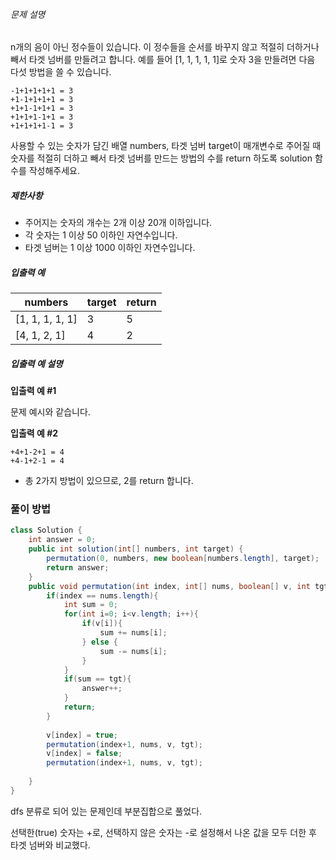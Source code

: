 ###### 문제 설명

n개의 음이 아닌 정수들이 있습니다. 이 정수들을 순서를 바꾸지 않고 적절히 더하거나 빼서 타겟 넘버를 만들려고 합니다. 예를 들어 [1, 1, 1, 1, 1]로 숫자 3을 만들려면 다음 다섯 방법을 쓸 수 있습니다.

```
-1+1+1+1+1 = 3
+1-1+1+1+1 = 3
+1+1-1+1+1 = 3
+1+1+1-1+1 = 3
+1+1+1+1-1 = 3
```

사용할 수 있는 숫자가 담긴 배열 numbers, 타겟 넘버 target이 매개변수로 주어질 때 숫자를 적절히 더하고 빼서 타겟 넘버를 만드는 방법의 수를 return 하도록 solution 함수를 작성해주세요.

##### 제한사항

- 주어지는 숫자의 개수는 2개 이상 20개 이하입니다.
- 각 숫자는 1 이상 50 이하인 자연수입니다.
- 타겟 넘버는 1 이상 1000 이하인 자연수입니다.

##### 입출력 예

| numbers         | target | return |
| --------------- | ------ | ------ |
| [1, 1, 1, 1, 1] | 3      | 5      |
| [4, 1, 2, 1]    | 4      | 2      |

##### 입출력 예 설명

**입출력 예 #1**

문제 예시와 같습니다.

**입출력 예 #2**

```
+4+1-2+1 = 4
+4-1+2-1 = 4
```

- 총 2가지 방법이 있으므로, 2를 return 합니다.



### 풀이 방법

```java
class Solution {
    int answer = 0;
    public int solution(int[] numbers, int target) {
        permutation(0, numbers, new boolean[numbers.length], target);
        return answer;
    }
    public void permutation(int index, int[] nums, boolean[] v, int tgt){
        if(index == nums.length){
            int sum = 0;
            for(int i=0; i<v.length; i++){
                if(v[i]){
                    sum += nums[i];
                } else {
                    sum -= nums[i];
                }
            }
            if(sum == tgt){
                answer++;
            }
            return;
        }
        
        v[index] = true;
        permutation(index+1, nums, v, tgt);
        v[index] = false;
        permutation(index+1, nums, v, tgt);
        
    }
}
```



dfs 분류로 되어 있는 문제인데 부분집합으로 풀었다. 

선택한(true) 숫자는 +로, 선택하지 않은 숫자는 -로 설정해서 나온 값을 모두 더한 후 타겟 넘버와 비교했다.
